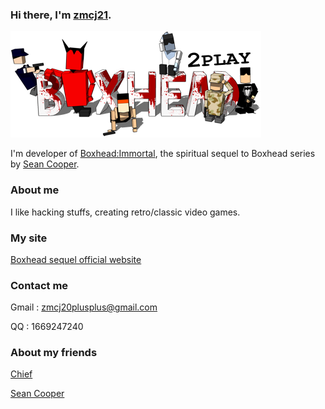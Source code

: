 ### Hi there, I'm [zmcj21](https://github.com/zmcj21).

![BG](https://github.com/zmcj21/zmcj21/blob/main/Docs/1.png)

I'm developer of [Boxhead:Immortal](https://github.com/zmcj21/boxhead_dev), the spiritual sequel to Boxhead series by [Sean Cooper](https://www.seantcooper.com/).

### About me

I like hacking stuffs, creating retro/classic video games.

### My site

[Boxhead sequel official website](https://zmcj21.github.io/)

### Contact me

Gmail : zmcj20plusplus@gmail.com

QQ : 1669247240

### About my friends

[Chief](https://github.com/1912188434)

[Sean Cooper](https://github.com/seantcooper)
